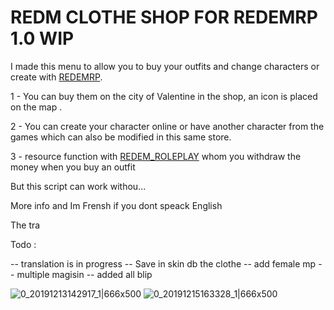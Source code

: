 # REDM CLOTHE SHOP FOR REDEMRP 1.0 WIP

I made this menu to allow you to buy your outfits and change characters or create with [REDEMRP](https://github.com/RedEM-RP/redemrp_skin). 

1 - You can buy them on the city of Valentine in the shop, an icon is placed on the map .

2 - You can create your character online or have another character from the games which can also be modified in this same store.

3 - resource function with [REDEM_ROLEPLAY](https://github.com/RedEM-RP/redem_roleplay) whom you withdraw the money when you buy an outfit

But this script can work withou...

More info and Im Frensh if you dont speack English

The tra

Todo :

-- translation is in progress
-- Save in skin db the clothe
-- add female mp 
-- multiple magisin 
-- added all blip

![0_20191213142917_1|666x500](upload://22OQcaoBni5AA6OqztHS2c6bFwO.png)
![0_20191215163328_1|666x500](upload://pusmvvCwgksQIkpoGCrgz4m7jbn.jpeg)
